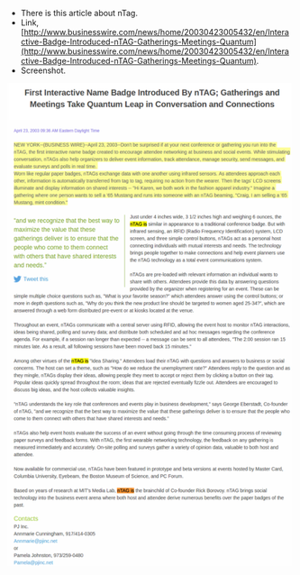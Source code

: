 * There is this article about nTag.
* Link, [http://www.businesswire.com/news/home/20030423005432/en/Interactive-Badge-Introduced-nTAG-Gatherings-Meetings-Quantum](http://www.businesswire.com/news/home/20030423005432/en/Interactive-Badge-Introduced-nTAG-Gatherings-Meetings-Quantum).
* Screenshot.

![./20170312-0050-cet-article-about-ntag-1.png](./20170312-0050-cet-article-about-ntag-1.png)